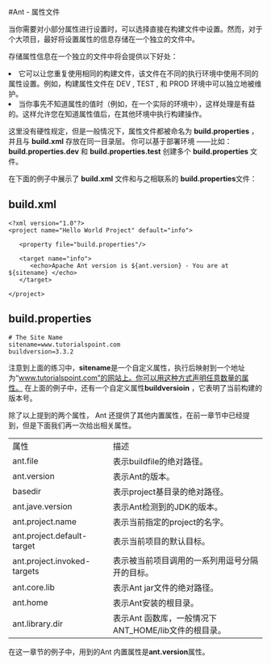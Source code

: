 ﻿#Ant - 属性文件

当你需要对小部分属性进行设置时，可以选择直接在构建文件中设置。然而，对于个大项目，最好将设置属性的信息存储在一个独立的文件中。
 
存储属性信息在一个独立的文件中将会提供以下好处：
 
<li>它可以让您重复使用相同的构建文件，该文件在不同的执行环境中使用不同的属性设置。例如，构建属性文件在 DEV , TEST , 和 PROD 环境中可以独立地被维护。</li>

<li>当你事先不知道属性的值时（例如，在一个实际的环境中），这样处理是有益的。这样允许您在知道属性值后，在其他环境中执行构建操作。</li>

这里没有硬性规定，但是一般情况下，属性文件都被命名为 **build.properties** ， 并且与 **build.xml** 存放在同一目录层。 你可以基于部署环境 ——比如： **build.properties.dev** 和  **build.properties.test** 创建多个 **build.properties** 文件。

在下面的例子中展示了 **build.xml** 文件和与之相联系的 **build.properties**文件：

## build.xml

```
<?xml version="1.0"?>
<project name="Hello World Project" default="info">

   <property file="build.properties"/>
   
   <target name="info">
      <echo>Apache Ant version is ${ant.version} - You are at ${sitename} </echo>
   </target>
   
</project>
```

## build.properties

```
# The Site Name
sitename=www.tutorialspoint.com
buildversion=3.3.2
```

注意到上面的练习中，**sitename**是一个自定义属性，执行后映射到一个地址为“www.tutorialspoint.com”的网站上。你可以用这种方式声明任意数量的属性。
在上面的例子中，还有一个自定义属性**buildversioin** ，它表明了当前构建的版本号。

除了以上提到的两个属性， Ant 还提供了其他内置属性，在前一章节中已经提到，但是下面我们再一次给出相关属性。

<table>
<tr><td>属性</td><td>描述</td></tr>
<tr><td>ant.file</td><td>表示buildfile的绝对路径。</td></tr>
<tr><td>ant.version </td><td>表示Ant的版本。</td></tr>
<tr><td>basedir   </td><td>表示project基目录的绝对路径。</td></tr>
<tr><td>ant.jave.version </td><td>表示Ant检测到的JDK的版本。</td></tr>
<tr><td>ant.project.name</td><td>表示当前指定的project的名字。</td></tr>
<tr><td>ant.project.default-target</td><td>表示当前项目的默认目标。</td></tr>
<tr><td>ant.project.invoked-targets</td><td>表示被当前项目调用的一系列用逗号分隔开的目标。</td></tr>
<tr><td>ant.core.lib</td><td>表示Ant jar文件的绝对路径。</td></tr>
<tr><td>ant.home</td><td>表示Ant安装的根目录。</td></tr>
<tr><td>ant.library.dir</td><td>表示Ant 函数库，一般情况下 ANT_HOME/lib文件的根目录。</td></tr>
</table>

在这一章节的例子中，用到的Ant 内置属性是**ant.version**属性。